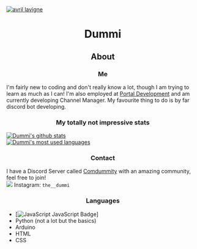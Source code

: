 [![avril lavigne](https://www.morecore.de/wp-content/uploads/avril-lavigne-love-sux-cover-artwork-01-2022.jpg)](https://www.google.com/url?sa=i&url=https%3A%2F%2Fwww.morecore.de%2Fnews%2Favril-lavigne-kuendigt-neues-album-love-sux-an-neue-single-mit-blackbear%2F&psig=AOvVaw0SrU65Xnc2swLwxXlcrnGa&ust=1642983587670000&source=images&cd=vfe&ved=0CAsQjRxqFwoTCLiyz_3MxvUCFQAAAAAdAAAAABAO "Avril Lavigne")

# <p align="center">Dummi</p>

## <p align="center">About</p>
### <p align="center">Me</p>
 I'm fairly new to coding and don't really know a lot, though I am trying to learn as much as I can! I'm also employed at [Portal Development](https://discord.gg/GPvsMz4YVb) and am currently developing Channel Manager. My favourite thing to do is by far discord bot developing.

### <p align="center">My totally not impressive stats</p>
[![Dummi's github stats](https://github-readme-stats.vercel.app/api?username=TheDummi&show_icons=true&theme=synthwave)](https://github.com/TheDummi/github-readme-stats)<br>
[![Dummi's most used languages](https://github-readme-stats.vercel.app/api/top-langs/?username=TheDummi&langs_count=5&theme=synthwave)](https://github-readme-stats.vercel.app/api/top-langs/github-readme-stats)
### <p align="center">Contact</p>
 I have a Discord Server called [Comdummity](https://discord.gg/tWFDYBj9ZC) with an amazing community, feel free to join!  
 [![](https://img.shields.io/badge/Discord-Dummi%233085-red)](https://img.shields.io/badge/Discord-Dummi%233085-red) 
 Instagram: `the__dummi`  
 
### <p align="center">Languages</p>
  - [![JavaScript JavaScript Badge](https://google.com)]<br>
  - Python (not a lot but the basics)<br>
  - Arduino<br>
  - HTML<br>
  - CSS<br>

